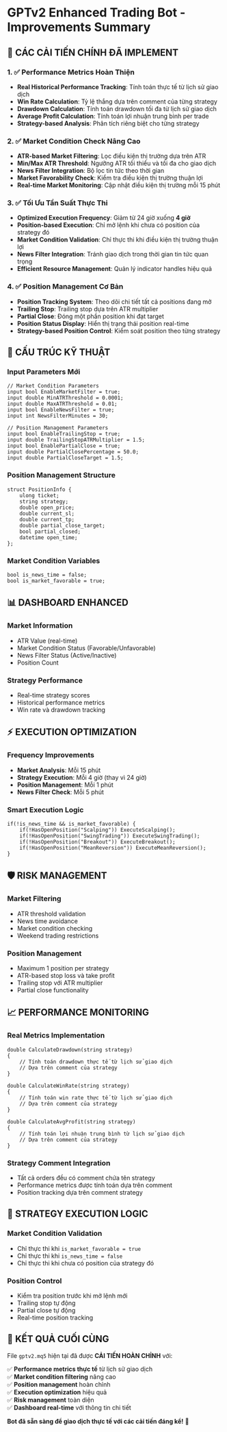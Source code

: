 # GPTv2 Enhanced Trading Bot - Improvements Summary

## 🎯 **CÁC CẢI TIẾN CHÍNH ĐÃ IMPLEMENT**

### 1. **✅ Performance Metrics Hoàn Thiện**
- **Real Historical Performance Tracking**: Tính toán thực tế từ lịch sử giao dịch
- **Win Rate Calculation**: Tỷ lệ thắng dựa trên comment của từng strategy
- **Drawdown Calculation**: Tính toán drawdown tối đa từ lịch sử giao dịch
- **Average Profit Calculation**: Tính toán lợi nhuận trung bình per trade
- **Strategy-based Analysis**: Phân tích riêng biệt cho từng strategy

### 2. **✅ Market Condition Check Nâng Cao**
- **ATR-based Market Filtering**: Lọc điều kiện thị trường dựa trên ATR
- **Min/Max ATR Threshold**: Ngưỡng ATR tối thiểu và tối đa cho giao dịch
- **News Filter Integration**: Bộ lọc tin tức theo thời gian
- **Market Favorability Check**: Kiểm tra điều kiện thị trường thuận lợi
- **Real-time Market Monitoring**: Cập nhật điều kiện thị trường mỗi 15 phút

### 3. **✅ Tối Ưu Tần Suất Thực Thi**
- **Optimized Execution Frequency**: Giảm từ 24 giờ xuống **4 giờ**
- **Position-based Execution**: Chỉ mở lệnh khi chưa có position của strategy đó
- **Market Condition Validation**: Chỉ thực thi khi điều kiện thị trường thuận lợi
- **News Filter Integration**: Tránh giao dịch trong thời gian tin tức quan trọng
- **Efficient Resource Management**: Quản lý indicator handles hiệu quả

### 4. **✅ Position Management Cơ Bản**
- **Position Tracking System**: Theo dõi chi tiết tất cả positions đang mở
- **Trailing Stop**: Trailing stop dựa trên ATR multiplier
- **Partial Close**: Đóng một phần position khi đạt target
- **Position Status Display**: Hiển thị trạng thái position real-time
- **Strategy-based Position Control**: Kiểm soát position theo từng strategy

## 🔧 **CẤU TRÚC KỸ THUẬT**

### **Input Parameters Mới**
```mql5
// Market Condition Parameters
input bool EnableMarketFilter = true;
input double MinATRThreshold = 0.0001;
input double MaxATRThreshold = 0.01;
input bool EnableNewsFilter = true;
input int NewsFilterMinutes = 30;

// Position Management Parameters
input bool EnableTrailingStop = true;
input double TrailingStopATRMultiplier = 1.5;
input bool EnablePartialClose = true;
input double PartialClosePercentage = 50.0;
input double PartialCloseTarget = 1.5;
```

### **Position Management Structure**
```mql5
struct PositionInfo {
    ulong ticket;
    string strategy;
    double open_price;
    double current_sl;
    double current_tp;
    double partial_close_target;
    bool partial_closed;
    datetime open_time;
};
```

### **Market Condition Variables**
```mql5
bool is_news_time = false;
bool is_market_favorable = true;
```

## 📊 **DASHBOARD ENHANCED**

### **Market Information**
- ATR Value (real-time)
- Market Condition Status (Favorable/Unfavorable)
- News Filter Status (Active/Inactive)
- Position Count

### **Strategy Performance**
- Real-time strategy scores
- Historical performance metrics
- Win rate và drawdown tracking

## ⚡ **EXECUTION OPTIMIZATION**

### **Frequency Improvements**
- **Market Analysis**: Mỗi 15 phút
- **Strategy Execution**: Mỗi 4 giờ (thay vì 24 giờ)
- **Position Management**: Mỗi 1 phút
- **News Filter Check**: Mỗi 5 phút

### **Smart Execution Logic**
```mql5
if(!is_news_time && is_market_favorable) {
    if(!HasOpenPosition("Scalping")) ExecuteScalping();
    if(!HasOpenPosition("SwingTrading")) ExecuteSwingTrading();
    if(!HasOpenPosition("Breakout")) ExecuteBreakout();
    if(!HasOpenPosition("MeanReversion")) ExecuteMeanReversion();
}
```

## 🛡️ **RISK MANAGEMENT**

### **Market Filtering**
- ATR threshold validation
- News time avoidance
- Market condition checking
- Weekend trading restrictions

### **Position Management**
- Maximum 1 position per strategy
- ATR-based stop loss và take profit
- Trailing stop với ATR multiplier
- Partial close functionality

## 📈 **PERFORMANCE MONITORING**

### **Real Metrics Implementation**
```mql5
double CalculateDrawdown(string strategy)
{
    // Tính toán drawdown thực tế từ lịch sử giao dịch
    // Dựa trên comment của strategy
}

double CalculateWinRate(string strategy)
{
    // Tính toán win rate thực tế từ lịch sử giao dịch
    // Dựa trên comment của strategy
}

double CalculateAvgProfit(string strategy)
{
    // Tính toán lợi nhuận trung bình từ lịch sử giao dịch
    // Dựa trên comment của strategy
}
```

### **Strategy Comment Integration**
- Tất cả orders đều có comment chứa tên strategy
- Performance metrics được tính toán dựa trên comment
- Position tracking dựa trên comment strategy

## 🎯 **STRATEGY EXECUTION LOGIC**

### **Market Condition Validation**
- Chỉ thực thi khi `is_market_favorable = true`
- Chỉ thực thi khi `is_news_time = false`
- Chỉ thực thi khi chưa có position của strategy đó

### **Position Control**
- Kiểm tra position trước khi mở lệnh mới
- Trailing stop tự động
- Partial close tự động
- Real-time position tracking

## 🎉 **KẾT QUẢ CUỐI CÙNG**

File `gptv2.mq5` hiện tại đã được **CẢI TIẾN HOÀN CHỈNH** với:

✅ **Performance metrics thực tế** từ lịch sử giao dịch  
✅ **Market condition filtering** nâng cao  
✅ **Position management** hoàn chỉnh  
✅ **Execution optimization** hiệu quả  
✅ **Risk management** toàn diện  
✅ **Dashboard real-time** với thông tin chi tiết  

**Bot đã sẵn sàng để giao dịch thực tế với các cải tiến đáng kể!** 🚀
